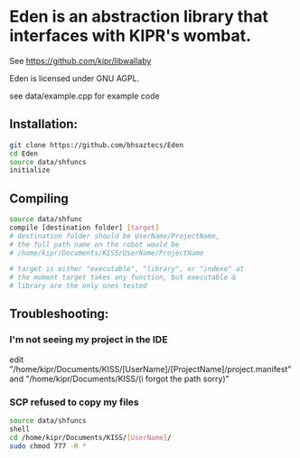 # Eden is an abstraction library that interfaces with KIPR's wombat.

See https://github.com/kipr/libwallaby

Eden is licensed under GNU AGPL.

see data/example.cpp for example code

## Installation:
```sh
git clone https://github.com/bhsaztecs/Eden
cd Eden
source data/shfuncs
initialize
```
## Compiling
```sh
source data/shfunc
compile [destination folder] [target]
# destination folder should be UserName/ProjectName,
# the full path name on the robot would be
# /home/kipr/Documents/KISS/UserName/ProjectName

# target is either "executable", "library", or "indexe" at
# the moment target takes any function, but executable &
# library are the only ones tested
```
## Troubleshooting:

### I'm not seeing my project in the IDE
edit
"/home/kipr/Documents/KISS/[UserName]/[ProjectName]/project.manifest"
and "/home/kipr/Documents/KISS/(i forgot the path sorry)"

### SCP refused to copy my files
```sh
source data/shfuncs
shell
cd /home/kipr/Documents/KISS/[UserName]/
sudo chmod 777 -R *
```
